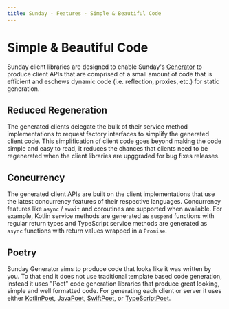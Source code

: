 ```yaml
---
title: Sunday - Features - Simple & Beautiful Code
---
```

# Simple & Beautiful Code

Sunday client libraries are designed to enable Sunday's [Generator](../sunday-generator) to produce client APIs that are comprised of a small amount of code that is efficient and eschews dynamic code (i.e. reflection, proxies, etc.) for static generation.

## Reduced Regeneration

The generated clients delegate the bulk of their service method implementations to request factory interfaces to simplify the generated client code. This simplification of client code goes beyond making the code simple and easy to read, it reduces the chances that clients need to be regenerated when the client libraries are upggraded for bug fixes releases.

## Concurrency

The generated client APIs are built on the client implementations that use the latest concurrency features of their respective languages. Concurrency features like `async` / `await` and coroutines are supported when available. For example, Kotlin service methods are generated as `suspend` functions with regular return types and TypeScript service methods are generated as `async` functions with return values wrapped in a `Promise`.

## Poetry

Sunday Generator aims to produce code that looks like it was written by you. To that end it does not use traditional template based code generation, instead it uses "Poet" code generation libraries that produce great looking, simple and well formatted code. For generating each client or server it uses either [KotlinPoet](https://square.github.io/kotlinpoet), [JavaPoet](https://github.com/square/javapoet), [SwiftPoet](https://github.com/outfoxx/SwiftPoet), or [TypeScriptPoet](https://github.com/outfoxx/TypeScriptPoet). 
